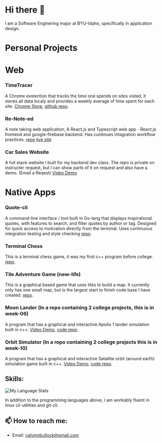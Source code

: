 # Hi there 👋
I am a Software Enginering major at BYU-Idaho, specifically in application design.

# Personal Projects

# Web

### TimeTracer
A Chrome exstention that tracks the time one spends on sites visted, it stores all data localy and provides a weekly average of time spent for each site. [Chrome Store](https://chromewebstore.google.com/detail/timetracer/oalkfnhcckpeghkjmaoidcckokidaoap), [github repo](https://github.com/Calvinbullock/timeTracer).

### Re-Note-ed
A note taking web application, A React.js and Typescript web app - React.js frontend and google-firebase backend. Has cuntinues intagration workflow practices.
[repo](https://github.com/Calvinbullock/re-Note-ed) [live site](https://noted-eeafd.web.app/)

### Car Sales Website
A full stack website I built for my backend dev class. The repo is private on instructer request, but I can show parts of it on request and also have a demo. (Email a Reqest) [Video Demo](https://youtu.be/rVOlSgr48C0)

# Native Apps

### Quote-cli
A command-line interface / tool built in Go-lang that displays inspirational quotes, with features to search, and filter quotes by author or tag. Designed for quick access to motivation directly from the terminal. Uses continuous integration testing and style checking [repo](https://github.com/Calvinbullock/quote-cli).

### Terminal Chess
This is a terminal chess game, it was my first c++ program before college.
[repo](https://github.com/Calvinbullock/Chess).

### Tile Adventure Game (new-life)
This is a graphical based game that uses tiles to build a map. It currently only has one small map, but is the largest start to finish code base I have created. 
[repo](https://github.com/Calvinbullock/new-life).

### Moon Lander (In a repo containing 2 college projects, this is in week-06)
A program that has a graphical and interactive Apollo 1 lander simulation built in c++. [Video Demo](https://www.youtube.com/watch?v=vteOscpogmw&feature=youtu.be), [code repo](https://github.com/Calvinbullock/encapsulationDesign//tree/main/06week).

### Orbit Simulator (In a repo containing 2 college projects this is in week-10)
A program that has a graphical and interactive Satallite orbit (around earth) simulation game built in c++.
[Video Demo](https://youtu.be/xvhQ1I8qxOY), [code repo](https://github.com/Calvinbullock/inheritanceDesign/tree/main/week-10).

## Skills:

![My Language Stats](https://github-readme-stats.vercel.app/api/top-langs/?username=Calvinbullock&layout=compact&theme=dark&exclude_repo=smb1-disasm)

In addition to the programming languages above, I am workably fluent in linux cli-utilities and git-cli.


## 📫 How to reach me:
- Email: calvinnbullock@gmail.com

<!--
**Calvinbullock/Calvinbullock** is a ✨ _special_ ✨ repository because its `README.md` (this file) appears on your GitHub profile.

Here are some ideas to get you started:

- 🔭 I’m currently working on ...
- 🌱 I’m currently learning ...
- 👯 I’m looking to collaborate on ...
- 🤔 I’m looking for help with ...
- 💬 Ask me about ...
- 📫 How to reach me: ...
- 😄 Pronouns: ...
- ⚡ Fun fact: ...
-->
